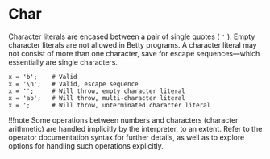 # Char

Character literals are encased between a pair of single quotes ( `'` ). Empty character literals are not allowed in Betty programs. A character literal may not consist of more than one character, save for escape sequences&mdash;which essentially are single characters.

```
x = 'b';    # Valid
x = '\n';   # Valid, escape sequence
x = '';     # Will throw, empty character literal
x = 'ab';   # Will throw, multi-character literal
x = ';      # Will throw, unterminated character literal
```

!!!note
    Some operations between numbers and characters (character arithmetic) are handled implicitly by the interpreter, to an extent. Refer to the operator documentation syntax for further details, as well as to explore options for handling such operations explicitly.